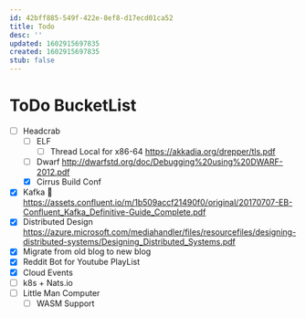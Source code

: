 ```yaml
---
id: 42bff885-549f-422e-8ef8-d17ecd01ca52
title: Todo
desc: ''
updated: 1602915697835
created: 1602915697835
stub: false
---
```



# ToDo BucketList

- [ ] Headcrab
  - [ ] ELF
    - [ ] Thread Local for x86-64
      https://akkadia.org/drepper/tls.pdf
  - [ ] Dwarf
    http://dwarfstd.org/doc/Debugging%20using%20DWARF-2012.pdf
  - [x] Cirrus Build Conf
- [x] Kafka 📖
  https://assets.confluent.io/m/1b509accf21490f0/original/20170707-EB-Confluent_Kafka_Definitive-Guide_Complete.pdf
- [x] Distributed Design
  https://azure.microsoft.com/mediahandler/files/resourcefiles/designing-distributed-systems/Designing_Distributed_Systems.pdf
- [x] Migrate from old blog to new blog
- [x] Reddit Bot for Youtube PlayList
- [x] Cloud Events
- [ ] k8s + Nats.io
- [ ] Little Man Computer
  - [ ] WASM Support
